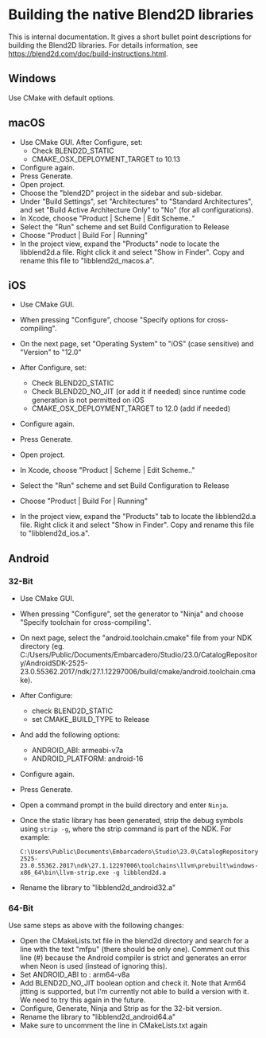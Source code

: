 # Building the native Blend2D libraries

This is internal documentation. It gives a short bullet point descriptions for building the Blend2D libraries. For details information, see https://blend2d.com/doc/build-instructions.html.

## Windows

Use CMake with default options.

## macOS

* Use CMake GUI. After Configure, set:
  * Check BLEND2D_STATIC
  * CMAKE_OSX_DEPLOYMENT_TARGET to 10.13
* Configure again.
* Press Generate.
* Open project.
* Choose the "blend2D" project in the sidebar and sub-sidebar.
* Under "Build Settings", set "Architectures" to "Standard Architectures", and set "Build Active Architecture Only" to "No" (for all configurations).
* In Xcode, choose "Product | Scheme | Edit Scheme.."
* Select the "Run" scheme and set Build Configuration to Release
* Choose "Product | Build For | Running"
* In the project view, expand the "Products" node to locate the libblend2d.a file. Right click it and select "Show in Finder". Copy and rename this file to "libblend2d_macos.a".

## iOS

* Use CMake GUI. 
* When pressing "Configure", choose "Specify options for cross-compiling".
* On the next page, set "Operating System" to "iOS" (case sensitive) and "Version" to "12.0"
* After Configure, set:
  * Check BLEND2D_STATIC
  * Check BLEND2D_NO_JIT (or add it if needed) since runtime code generation is not permitted on iOS
  * CMAKE_OSX_DEPLOYMENT_TARGET to 12.0 (add if needed)
  
* Configure again.
* Press Generate.
* Open project.
* In Xcode, choose "Product | Scheme | Edit Scheme.."
* Select the "Run" scheme and set Build Configuration to Release
* Choose "Product | Build For | Running"
* In the project view, expand the "Products" tab to locate the libblend2d.a file. Right click it and select "Show in Finder". Copy and rename this file to "libblend2d_ios.a".

## Android

### 32-Bit

* Use CMake GUI.
* When pressing "Configure", set the generator to "Ninja" and choose "Specify toolchain for cross-compiling".
* On next page, select the "android.toolchain.cmake" file from your NDK directory (eg. C:/Users/Public/Documents/Embarcadero/Studio/23.0/CatalogRepository/AndroidSDK-2525-23.0.55362.2017/ndk/27.1.12297006/build/cmake/android.toolchain.cmake).
* After Configure:

  * check BLEND2D_STATIC
  * set CMAKE_BUILD_TYPE to Release

* And add the following options:
  * ANDROID_ABI: armeabi-v7a
  * ANDROID_PLATFORM: android-16
* Configure again.

* Press Generate.
* Open a command prompt in the build directory and enter `Ninja`.
* Once the static library has been generated, strip the debug symbols using `strip -g`, where the strip command is part of the NDK. For example: 
  ```Shell
  C:\Users\Public\Documents\Embarcadero\Studio\23.0\CatalogRepository\AndroidSDK-2525-23.0.55362.2017\ndk\27.1.12297006\toolchains\llvm\prebuilt\windows-x86_64\bin\llvm-strip.exe -g libblend2d.a
  ```
* Rename the library to "libblend2d_android32.a"

### 64-Bit

Use same steps as above with the following changes:

* Open the CMakeLists.txt file in the blend2d directory and search for a line with the text "mfpu" (there should be only one). Comment out this line (#) because the Android compiler is strict and generates an error when Neon is used (instead of ignoring this).
* Set ANDROID_ABI to : arm64-v8a
* Add BLEND2D_NO_JIT boolean option and check it. Note that Arm64 jitting is supported, but I'm currently not able to build a version with it. We need to try this again in the future.
* Configure, Generate, Ninja and Strip as for the 32-bit version.
* Rename the library to "libblend2d_android64.a"
* Make sure to uncomment the line in CMakeLists.txt again
